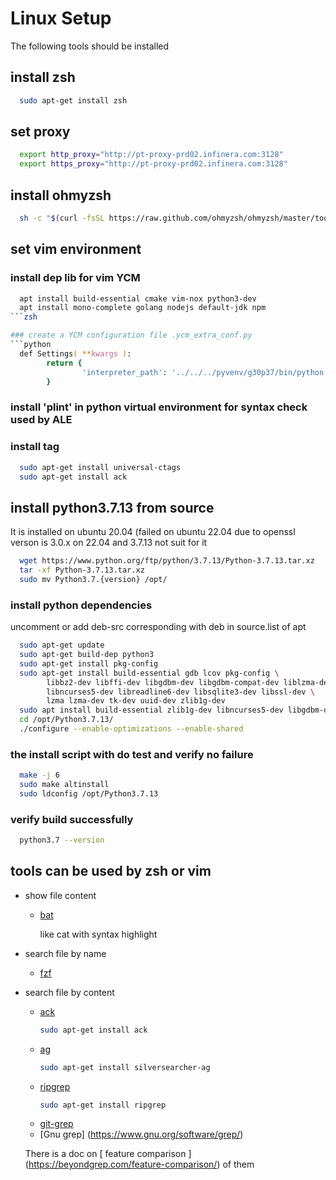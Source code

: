 # Linux Setup
The following tools should be installed 

## install zsh
```zsh
  sudo apt-get install zsh
```
## set proxy
```zsh
  export http_proxy="http://pt-proxy-prd02.infinera.com:3128"
  export https_proxy="http://pt-proxy-prd02.infinera.com:3128"
```
  
## install ohmyzsh
```zsh
  sh -c "$(curl -fsSL https://raw.github.com/ohmyzsh/ohmyzsh/master/tools/install.sh)"
```

## set vim environment

### install dep lib for vim YCM
```zsh    
  apt install build-essential cmake vim-nox python3-dev
  apt install mono-complete golang nodejs default-jdk npm
```zsh

### create a YCM configuration file .ycm_extra_conf.py
```python
  def Settings( **kwargs ):
        return {
                'interpreter_path': '../../../pyvenv/g30p37/bin/python'
        }
```
### install 'plint' in python virtual environment for syntax check used by ALE

### install tag
```zsh
  sudo apt-get install universal-ctags
  sudo apt-get install ack
```

## install python3.7.13 from source
It is installed on ubuntu 20.04 (failed on ubuntu 22.04
due to openssl verson is 3.0.x on 22.04 and 3.7.13 not suit for it
```zsh
  wget https://www.python.org/ftp/python/3.7.13/Python-3.7.13.tar.xz
  tar -xf Python-3.7.13.tar.xz
  sudo mv Python3.7.{version} /opt/
```
### install python dependencies
uncomment or add deb-src corresponding with deb in source.list of apt
```zsh
  sudo apt-get update
  sudo apt-get build-dep python3
  sudo apt-get install pkg-config
  sudo apt-get install build-essential gdb lcov pkg-config \
        libbz2-dev libffi-dev libgdbm-dev libgdbm-compat-dev liblzma-dev \
        libncurses5-dev libreadline6-dev libsqlite3-dev libssl-dev \
        lzma lzma-dev tk-dev uuid-dev zlib1g-dev
  sudo apt install build-essential zlib1g-dev libncurses5-dev libgdbm-dev libnss3-dev libssl-dev libsqlite3-dev libreadline-dev libffi-dev curl libbz2-dev -y
  cd /opt/Python3.7.13/
  ./configure --enable-optimizations --enable-shared
```
### the install script with do test and verify no failure
```zsh
  make -j 6   
  sudo make altinstall
  sudo ldconfig /opt/Python3.7.13
```
### verify build successfully
```zsh
  python3.7 --version
```
## tools can be used by zsh or vim

- show file content
  - [bat](https://github.com/sharkdp/bat)
    
    like cat with syntax highlight
  
- search file by name
  - [fzf](https://github.com/junegunn/fzf.vim)

- search file by content
  - [ack](https://beyondgrep.com/)
    ```zsh
    sudo apt-get install ack
    ```  
  - [ag](https://geoff.greer.fm/ag/)
    ```zsh
    sudo apt-get install silversearcher-ag
    ```
  - [ripgrep](https://github.com/BurntSushi/ripgrep)
    ```zsh
    sudo apt-get install ripgrep
    ```
  - [git-grep](https://git-scm.com/docs/git-grep)
  - [Gnu grep] (https://www.gnu.org/software/grep/)
  
  There is a doc on [ feature comparison ] (https://beyondgrep.com/feature-comparison/) of them
